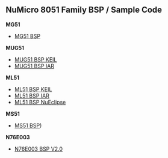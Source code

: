 NuMicro 8051 Family BSP / Sample Code
-------------------
**MG51**
- [MG51 BSP](https://github.com/OpenNuvoton/MG51)

**MUG51**
- [MUG51 BSP KEIL](https://github.com/OpenNuvoton/MUG51_BSP_KEIL)
- [MUG51 BSP IAR](https://github.com/OpenNuvoton/MUG51_BSP_IAR)

**ML51**
- [ML51 BSP KEIL](https://github.com/OpenNuvoton/ML51_BSP_KEIL)
- [ML51 BSP IAR](https://github.com/OpenNuvoton/ML51_BSP_IAR)
- [ML51 BSP NuEclipse](https://github.com/OpenNuvoton/ML51BSP_NuEclipse)

**MS51**
- [MS51 BSP](https://github.com/OpenNuvoton/MS51_BSP))

**N76E003**
- [N76E003 BSP V2.0](https://github.com/OpenNuvoton/N76E003_BSP)

